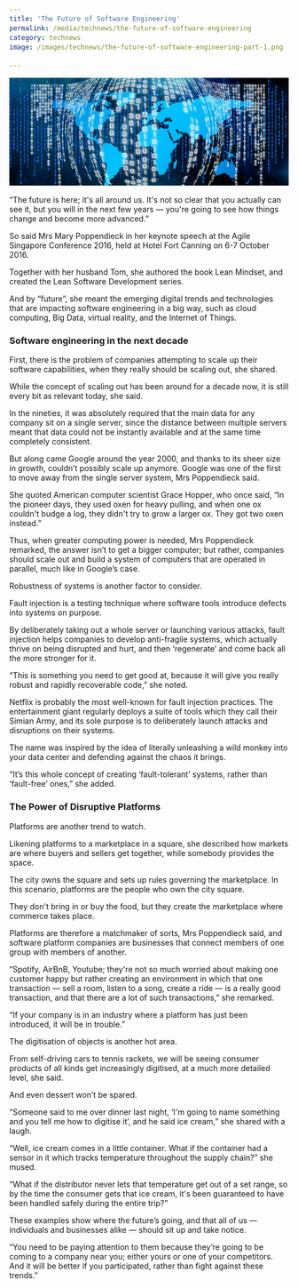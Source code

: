 ```yaml
---
title: 'The Future of Software Engineering'
permalink: /media/technews/the-future-of-software-engineering
category: technews
image: /images/technews/the-future-of-software-engineering-part-1.png

---
```



![The Future of Software Engineering](/images/technews/the-future-of-software-engineering-part-1.png)

“The future is here; it's all around us. It's not so clear that you actually can see it, but you will in the next few years — you're going to see how things change and become more advanced.”

So said Mrs Mary Poppendieck in her keynote speech at the Agile Singapore Conference 2016, held at Hotel Fort Canning on 6-7 October 2016.

Together with her husband Tom, she authored the book Lean Mindset, and created the Lean Software Development series.

And by “future”, she meant the emerging digital trends and technologies that are impacting software engineering in a big way, such as cloud computing, Big Data, virtual reality, and the Internet of Things.

### **Software engineering in the next decade**
First, there is the problem of companies attempting to scale up their software capabilities, when they really should be scaling out, she shared.

While the concept of scaling out has been around for a decade now, it is still every bit as relevant today, she said.

In the nineties, it was absolutely required that the main data for any company sit on a single server, since the distance between multiple servers meant that data could not be instantly available and at the same time completely consistent.

But along came Google around the year 2000, and thanks to its sheer size in growth, couldn’t possibly scale up anymore. Google was one of the first to move away from the single server system, Mrs Poppendieck said.

She quoted American computer scientist Grace Hopper, who once said, “In the pioneer days, they used oxen for heavy pulling, and when one ox couldn't budge a log, they didn't try to grow a larger ox. They got two oxen instead.”

Thus, when greater computing power is needed, Mrs Poppendieck remarked, the answer isn’t to get a bigger computer; but rather, companies should scale out and build a system of computers that are operated in parallel, much like in Google’s case.

Robustness of systems is another factor to consider.

Fault injection is a testing technique where software tools introduce defects into systems on purpose.

By deliberately taking out a whole server or launching various attacks, fault injection helps companies to develop anti-fragile systems, which actually thrive on being disrupted and hurt, and then ‘regenerate’ and come back all the more stronger for it.

“This is something you need to get good at, because it will give you really robust and rapidly recoverable code,” she noted.

Netflix is probably the most well-known for fault injection practices. The entertainment giant regularly deploys a suite of tools which they call their Simian Army, and its sole purpose is to deliberately launch attacks and disruptions on their systems.

The name was inspired by the idea of literally unleashing a wild monkey into your data center and defending against the chaos it brings.

“It’s this whole concept of creating ‘fault-tolerant’ systems, rather than ‘fault-free’ ones,” she added.

### **The Power of Disruptive Platforms**
Platforms are another trend to watch.

Likening platforms to a marketplace in a square, she described how markets are where buyers and sellers get together, while somebody provides the space.

The city owns the square and sets up rules governing the marketplace. In this scenario, platforms are the people who own the city square.

They don't bring in or buy the food, but they create the marketplace where commerce takes place.

Platforms are therefore a matchmaker of sorts, Mrs Poppendieck said, and software platform companies are businesses that connect members of one group with members of another.

“Spotify, AirBnB, Youtube; they're not so much worried about making one customer happy but rather creating an environment in which that one transaction — sell a room, listen to a song, create a ride — is a really good transaction, and that there are a lot of such transactions,” she remarked.  

“If your company is in an industry where a platform has just been introduced, it will be in trouble.”

The digitisation of objects is another hot area.

From self-driving cars to tennis rackets, we will be seeing consumer products of all kinds get increasingly digitised, at a much more detailed level, she said.

And even dessert won’t be spared.

“Someone said to me over dinner last night, ‘I'm going to name something and you tell me how to digitise it’, and he said ice cream,” she shared with a laugh.

“Well, ice cream comes in a little container. What if the container had a sensor in it which tracks temperature throughout the supply chain?” she mused.

“What if the distributor never lets that temperature get out of a set range, so by the time the consumer gets that ice cream, it's been guaranteed to have been handled safely during the entire trip?”

These examples show where the future’s going, and that all of us — individuals and businesses alike — should sit up and take notice.

“You need to be paying attention to them because they’re going to be coming to a company near you; either yours or one of your competitors. And it will be better if you participated, rather than fight against these trends.”

